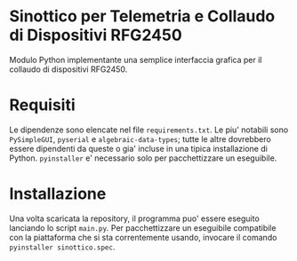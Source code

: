 
# Sinottico per Telemetria e Collaudo di Dispositivi RFG2450

Modulo Python implementante una semplice interfaccia grafica per il collaudo di dispositivi RFG2450.

# Requisiti

Le dipendenze sono elencate nel file `requirements.txt`. Le piu' notabili sono `PySimpleGUI`, `pyserial` e `algebraic-data-types`; tutte le altre dovrebbero essere dipendenti da queste o gia' incluse in una tipica installazione di Python. `pyinstaller` e' necessario solo per pacchettizzare un eseguibile.

# Installazione

Una volta scaricata la repository, il programma puo' essere eseguito lanciando lo script `main.py`. Per pacchettizzare un eseguibile compatibile con la piattaforma che si sta correntemente usando, invocare il comando `pyinstaller sinottico.spec`.